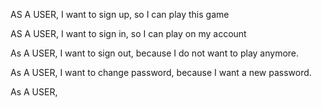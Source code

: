 AS A USER, I want to sign up, so I can play this game

AS A USER, I want to sign in, so I can play on my account

As A USER, I want to sign out, because I do not want to play anymore.

As A USER, I want to change password, because I want a new password.

As A USER, 
